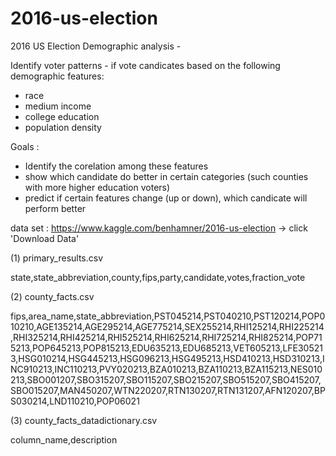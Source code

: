 # 2016-us-election

2016 US Election Demographic analysis -

Identify voter patterns - if vote candicates based on the following demographic features:

- race
- medium income
- college education
- population density

Goals :
 - Identify the corelation among these features
 - show which candidate do better in certain categories (such counties with more higher education voters) 
 - predict if certain features change (up or down), which candicate will perform better 

data set :
https://www.kaggle.com/benhamner/2016-us-election
-> click 'Download Data'

(1) primary_results.csv

state,state_abbreviation,county,fips,party,candidate,votes,fraction_vote

(2) county_facts.csv

fips,area_name,state_abbreviation,PST045214,PST040210,PST120214,POP010210,AGE135214,AGE295214,AGE775214,SEX255214,RHI125214,RHI225214,RHI325214,RHI425214,RHI525214,RHI625214,RHI725214,RHI825214,POP715213,POP645213,POP815213,EDU635213,EDU685213,VET605213,LFE305213,HSG010214,HSG445213,HSG096213,HSG495213,HSD410213,HSD310213,INC910213,INC110213,PVY020213,BZA010213,BZA110213,BZA115213,NES010213,SBO001207,SBO315207,SBO115207,SBO215207,SBO515207,SBO415207,SBO015207,MAN450207,WTN220207,RTN130207,RTN131207,AFN120207,BPS030214,LND110210,POP06021

(3) county_facts_datadictionary.csv

column_name,description
